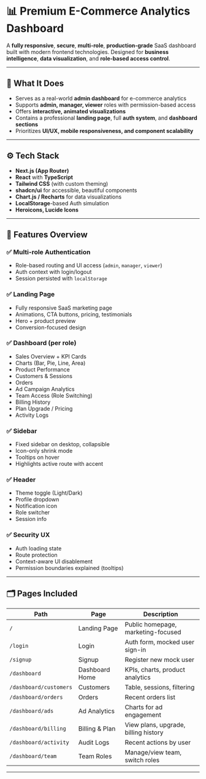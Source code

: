 # 📊 Premium E-Commerce Analytics Dashboard

A **fully responsive**, **secure**, **multi-role**, **production-grade** SaaS dashboard built with modern frontend technologies. Designed for **business intelligence**, **data visualization**, and **role-based access control**.

---

## 🎯 What It Does

- Serves as a real-world **admin dashboard** for e-commerce analytics
- Supports **admin, manager, viewer** roles with permission-based access
- Offers **interactive, animated visualizations**
- Contains a professional **landing page**, full **auth system**, and **dashboard sections**
- Prioritizes **UI/UX, mobile responsiveness, and component scalability**

---

## ⚙️ Tech Stack

- **Next.js (App Router)**
- **React** with **TypeScript**
- **Tailwind CSS** (with custom theming)
- **shadcn/ui** for accessible, beautiful components
- **Chart.js / Recharts** for data visualizations
- **LocalStorage**-based Auth simulation
- **Heroicons, Lucide Icons**

---

## 🧠 Features Overview

### ✅ Multi-role Authentication
- Role-based routing and UI access (`admin`, `manager`, `viewer`)
- Auth context with login/logout
- Session persisted with `localStorage`

### ✅ Landing Page
- Fully responsive SaaS marketing page
- Animations, CTA buttons, pricing, testimonials
- Hero + product preview
- Conversion-focused design

### ✅ Dashboard (per role)
- Sales Overview + KPI Cards
- Charts (Bar, Pie, Line, Area)
- Product Performance
- Customers & Sessions
- Orders
- Ad Campaign Analytics
- Team Access (Role Switching)
- Billing History
- Plan Upgrade / Pricing
- Activity Logs

### ✅ Sidebar
- Fixed sidebar on desktop, collapsible
- Icon-only shrink mode
- Tooltips on hover
- Highlights active route with accent

### ✅ Header
- Theme toggle (Light/Dark)
- Profile dropdown
- Notification icon
- Role switcher
- Session info

### ✅ Security UX
- Auth loading state
- Route protection
- Context-aware UI disablement
- Permission boundaries explained (tooltips)

---

## 🗂 Pages Included

| Path | Page | Description |
|------|------|-------------|
| `/` | Landing Page | Public homepage, marketing-focused |
| `/login` | Login | Auth form, mocked user sign-in |
| `/signup` | Signup | Register new mock user |
| `/dashboard` | Dashboard Home | KPIs, charts, product analytics |
| `/dashboard/customers` | Customers | Table, sessions, filtering |
| `/dashboard/orders` | Orders | Recent orders list |
| `/dashboard/ads` | Ad Analytics | Charts for ad engagement |
| `/dashboard/billing` | Billing & Plan | View plans, upgrade, billing history |
| `/dashboard/activity` | Audit Logs | Recent actions by user |
| `/dashboard/team` | Team Roles | Manage/view team, switch roles |

---
